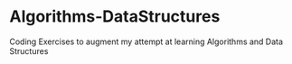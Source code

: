Algorithms-DataStructures
=========================

Coding Exercises to augment my attempt at learning Algorithms and Data Structures 
